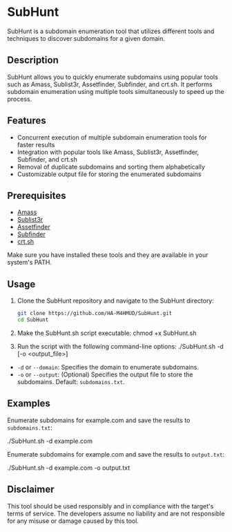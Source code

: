 # SubHunt

SubHunt is a subdomain enumeration tool that utilizes different tools and techniques to discover subdomains for a given domain.

## Description

SubHunt allows you to quickly enumerate subdomains using popular tools such as Amass, Sublist3r, Assetfinder, Subfinder, and crt.sh. It performs subdomain enumeration using multiple tools simultaneously to speed up the process.

## Features

- Concurrent execution of multiple subdomain enumeration tools for faster results
- Integration with popular tools like Amass, Sublist3r, Assetfinder, Subfinder, and crt.sh
- Removal of duplicate subdomains and sorting them alphabetically
- Customizable output file for storing the enumerated subdomains

## Prerequisites

- [Amass](https://github.com/OWASP/Amass)
- [Sublist3r](https://github.com/aboul3la/Sublist3r)
- [Assetfinder](https://github.com/tomnomnom/assetfinder)
- [Subfinder](https://github.com/projectdiscovery/subfinder)
- [crt.sh](https://crt.sh/)

Make sure you have installed these tools and they are available in your system's PATH.

## Usage
1. Clone the SubHunt repository and navigate to the SubHunt directory:

   ```bash
   git clone https://github.com/HA-M4HMUD/SubHunt.git
   cd SubHunt
2. Make the SubHunt.sh script executable:
   chmod +x SubHunt.sh
3. Run the script with the following command-line options:
./SubHunt.sh -d <domain> [-o <output_file>]


- `-d` or `--domain`: Specifies the domain to enumerate subdomains.
- `-o` or `--output`: (Optional) Specifies the output file to store the subdomains. Default: `subdomains.txt`.

## Examples

Enumerate subdomains for example.com and save the results to `subdomains.txt`:

./SubHunt.sh -d example.com

Enumerate subdomains for example.com and save the results to `output.txt`:

./SubHunt.sh -d example.com -o output.txt

## Disclaimer
This tool should be used responsibly and in compliance with the target's terms of service. The developers assume no liability and are not responsible for any misuse or damage caused by this tool.
